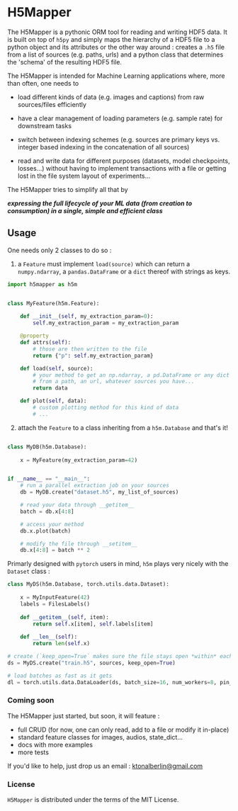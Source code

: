 # H5Mapper

The H5Mapper is a pythonic ORM tool for reading and writing HDF5 data.
It is built on top of `h5py` and simply maps the hierarchy of a HDF5 file to a python object and its attributes or the other way around : 
creates a `.h5` file from a list of sources (e.g. paths, urls) and a python class that determines the 'schema' of the resulting HDF5 file.

The H5Mapper is intended for Machine Learning applications where, more than often, one needs to
    
- load different kinds of data (e.g. images and captions) from raw sources/files efficiently

- have a clear management of loading parameters (e.g. sample rate) for downstream tasks

- switch between indexing schemes (e.g. sources are primary keys vs. integer based indexing in the concatenation of all sources)

- read and write data for different purposes (datasets, model checkpoints, losses...) without having to implement transactions with a file or getting lost in the file system layout of experiments...

The H5Mapper tries to simplify all that by 
 
***expressing the full lifecycle of your ML data (from creation to consumption) in a single, simple and efficient class***


## Usage 

One needs only 2 classes to do so :

1. a `Feature` must implement `load(source)` which can return a `numpy.ndarray`, a `pandas.DataFrame` or a `dict` thereof with strings as keys.

```python
import h5mapper as h5m


class MyFeature(h5m.Feature):
    
    def __init__(self, my_extraction_param=0):
        self.my_extraction_param = my_extraction_param

    @property
    def attrs(self):
        # those are then written to the file
        return {"p": self.my_extraction_param}

    def load(self, source):
        # your method to get an np.ndarray, a pd.DataFrame or any dict thereof
        # from a path, an url, whatever sources you have...   
        return data

    def plot(self, data):
        # custom plotting method for this kind of data
        # ...
```

2. attach the `Feature` to a class inheriting from a `h5m.Database` and that's it!

```python

class MyDB(h5m.Database):
    
    x = MyFeature(my_extraction_param=42)


if __name__ == "__main__":
    # run a parallel extraction job on your sources
    db = MyDB.create("dataset.h5", my_list_of_sources)

    # read your data through __getitem__ 
    batch = db.x[4:8]

    # access your method 
    db.x.plot(batch)

    # modify the file through __setitem__
    db.x[4:8] = batch ** 2 
```

Primarly designed with `pytorch` users in mind, `h5m` plays very nicely with the `Dataset` class :

```python
class MyDS(h5m.Database, torch.utils.data.Dataset):
    
    x = MyInputFeature(42)
    labels = FilesLabels()
    
    def __getitem__(self, item):
        return self.x[item], self.labels[item]
  
    def __len__(self):
        return len(self.x)

# create (`keep_open=True` makes sure the file stays open *within* each process later spawn by the loader)
ds = MyDS.create("train.h5", sources, keep_open=True)

# load batches as fast as it gets
dl = torch.utils.data.DataLoader(ds, batch_size=16, num_workers=8, pin_memory=True)
```

### Coming soon

The H5Mapper just started, but soon, it will feature :

- full CRUD (for now, one can only read, add to a file or modify it in-place)
- standard feature classes for images, audios, state_dict...
- docs with more examples 
- more tests

If you'd like to help, just drop us an email : ktonalberlin@gmail.com


### License

`H5Mapper` is distributed under the terms of the MIT License. 